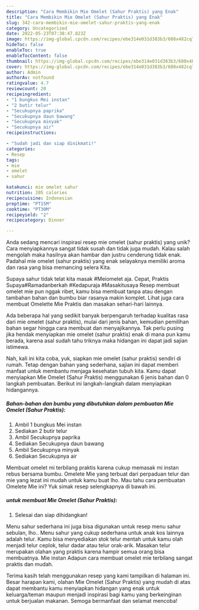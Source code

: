 ```yaml
---
description: "Cara Membikin Mie Omelet (Sahur Praktis) yang Enak"
title: "Cara Membikin Mie Omelet (Sahur Praktis) yang Enak"
slug: 342-cara-membikin-mie-omelet-sahur-praktis-yang-enak
category: Uncategorized
date: 2022-05-23T07:38:47.823Z
image: https://img-global.cpcdn.com/recipes/ebe314e031d383b3/680x482cq70/mie-omelet-sahur-praktis-foto-resep-utama.jpg
hideToc: false
enableToc: true
enableTocContent: false
thumbnail: https://img-global.cpcdn.com/recipes/ebe314e031d383b3/680x482cq70/mie-omelet-sahur-praktis-foto-resep-utama.jpg
cover: https://img-global.cpcdn.com/recipes/ebe314e031d383b3/680x482cq70/mie-omelet-sahur-praktis-foto-resep-utama.jpg
author: Admin
authorAv: notfound
ratingvalue: 4.7
reviewcount: 20
recipeingredient:
- "1 bungkus Mei instan"
- "2 butir telur"
- "Secukupnya paprika"
- "Secukupnya daun bawang"
- "Secukupnya minyak"
- "Secukupnya air"
recipeinstructions:

- "Sudah jadi dan siap dinikmati!"
categories:
- Resep
tags:
- mie
- omelet
- sahur

katakunci: mie omelet sahur 
nutrition: 205 calories
recipecuisine: Indonesian
preptime: "PT15M"
cooktime: "PT30M"
recipeyield: "2"
recipecategory: Dinner

---
```





Anda sedang mencari inspirasi resep mie omelet (sahur praktis) yang unik? Cara menyiapkannya sangat tidak susah dan tidak juga mudah. Kalau salah mengolah maka hasilnya akan hambar dan justru cenderung tidak enak. Padahal mie omelet (sahur praktis) yang enak selayaknya memiliki aroma dan rasa yang bisa memancing selera Kita.





Supaya sahur tidak telat kita masak #Meiomelet aja. Cepat, Praktis Supaya#Ramadanberkah #Kedapuraja #Masakitusaya Resep membuat omelet mie pun nggak ribet, kamu bisa membuat tanpa atau dengan tambahan bahan dan bumbu biar rasanya makin komplet. Lihat juga cara membuat Omelette Mie Praktis dan masakan sehari-hari lainnya.

Ada beberapa hal yang sedikit banyak berpengaruh terhadap kualitas rasa dari mie omelet (sahur praktis), mulai dari jenis bahan, kemudian pemilihan bahan segar hingga cara membuat dan menyajikannya. Tak perlu pusing jika hendak menyiapkan mie omelet (sahur praktis) enak di mana pun kamu berada, karena asal sudah tahu triknya maka hidangan ini dapat jadi sajian istimewa.






Nah, kali ini kita coba, yuk, siapkan mie omelet (sahur praktis) sendiri di rumah. Tetap dengan bahan yang sederhana, sajian ini dapat memberi manfaat untuk membantu menjaga kesehatan tubuh kita. Kamu dapat menyiapkan Mie Omelet (Sahur Praktis) menggunakan 6 jenis bahan dan 0 langkah pembuatan. Berikut ini langkah-langkah dalam menyiapkan hidangannya.

<!--inarticleads1-->

##### Bahan-bahan dan bumbu yang dibutuhkan dalam pembuatan Mie Omelet (Sahur Praktis):

1. Ambil 1 bungkus Mei instan
1. Sediakan 2 butir telur
1. Ambil Secukupnya paprika
1. Sediakan Secukupnya daun bawang
1. Ambil Secukupnya minyak
1. Sediakan Secukupnya air


Membuat omelet mi terbilang praktis karena cukup memasak mi instan rebus bersama bumbu. Omelete Mie yang terbuat dari perpaduan telur dan mie yang lezat ini mudah untuk kamu buat lho. Mau tahu cara pembuatan Omelete Mie ini? Yuk simak resep selengkapnya di bawah ini. 

<!--inarticleads2-->

#####  untuk membuat Mie Omelet (Sahur Praktis):


1. Selesai dan siap dihidangkan!

Menu sahur sederhana ini juga bisa digunakan untuk resep menu sahur sebulan, lho.. Menu sahur yang cukup sederhana untuk anak kos lainnya adalah telur. Kamu bisa menyediakan stok telur mentah untuk kamu olah menjadi telur ceplok, telur dadar atau telur orak-arik. Masakan telur merupakan olahan yang praktis karena hampir semua orang bisa membuatnya. Mie instan Adapun cara membuat omelet mie terbilang sangat praktis dan mudah. 

Terima kasih telah menggunakan resep yang kami tampilkan di halaman ini. Besar harapan kami, olahan Mie Omelet (Sahur Praktis) yang mudah di atas dapat membantu kamu menyiapkan hidangan yang enak untuk keluarga/teman maupun menjadi inspirasi bagi kamu yang berkeinginan untuk berjualan makanan. Semoga bermanfaat dan selamat mencoba!
